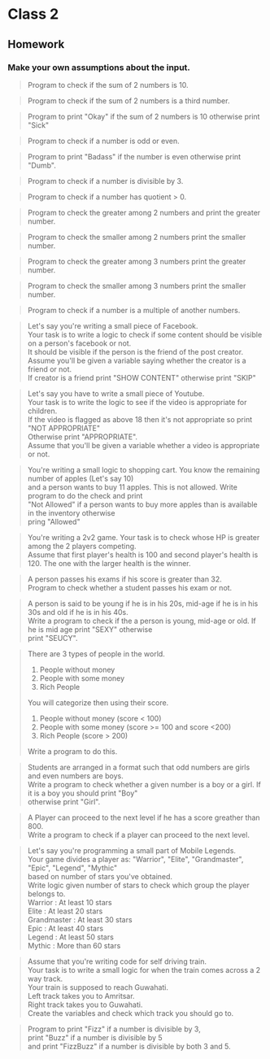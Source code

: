 # Class 2

## Homework

### Make your own assumptions about the input.

> Program to check if the sum of 2 numbers is 10.

> Program to check if the sum of 2 numbers is a third number.

> Program to print "Okay" if the sum of 2 numbers is 10 otherwise print "Sick"

> Program to check if a number is odd or even.

> Program to print "Badass" if the number is even otherwise print "Dumb".

> Program to check if a number is divisible by 3.

> Program to check if a number has quotient > 0.

> Program to check the greater among 2 numbers and print the greater number.

> Program to check the smaller among 2 numbers print the smaller number.

> Program to check the greater among 3 numbers print the greater number.

> Program to check the smaller among 3 numbers print the smaller number.

> Program to check if a number is a multiple of another numbers.

> Let's say you're writing a small piece of Facebook.<br>
> Your task is to write a logic to check if some content should be visible<br>
> on a person's facebook or not.<br>
> It should be visible if the person is the friend of the post creator.<br>
> Assume you'll be given a variable saying whether the creator is a friend or not.<br>
> If creator is a friend print "SHOW CONTENT" otherwise print "SKIP"

> Let's say you have to write a small piece of Youtube.<br>
> Your task is to write the logic to see if the video is appropriate for children.<br>
> If the video is flagged as above 18 then it's not appropriate so print "NOT APPROPRIATE"<br>
> Otherwise print "APPROPRIATE".<br>
> Assume that you'll be given a variable whether a video is appropriate or not.

> You're writing a small logic to shopping cart. You know the remaining number of apples (Let's say 10)<br>
> and a person wants to buy 11 apples. This is not allowed. Write program to do the check and print<br>
> "Not Allowed" if a person wants to buy more apples than is available in the inventory otherwise<br>
> pring "Allowed"<br>

> You're writing a 2v2 game. Your task is to check whose HP is greater among the 2 players competing.<br>
> Assume that first player's health is 100 and second player's health is 120. The one with the larger health is the winner.<br>

> A person passes his exams if his score is greater than 32.<br>
> Program to check whether a student passes his exam or not.

> A person is said to be young if he is in his 20s, mid-age if he is in his 30s and old if he is in his 40s.<br>
> Write a program to check if the a person is young, mid-age or old. If he is mid age print "SEXY" otherwise<br>
> print "SEUCY".<br>

> There are 3 types of people in the world.<br>
>
> 1. People without money<br>
> 2. People with some money<br>
> 3. Rich People<br>
>
> You will categorize then using their score.<br>
>
> 1. People without money (score < 100)<br>
> 2. People with some money (score >= 100 and score <200)<br>
> 3. Rich People (score > 200)<br>
>
> Write a program to do this.<br>

> Students are arranged in a format such that odd numbers are girls and even numbers are boys.<br>
> Write a program to check whether a given number is a boy or a girl. If it is a boy you should print "Boy"<br>
> otherwise print "Girl".

> A Player can proceed to the next level if he has a score greather than 800.<br>
> Write a program to check if a player can proceed to the next level.

> Let's say you're programming a small part of Mobile Legends.<br>
> Your game divides a player as: "Warrior", "Elite", "Grandmaster", "Epic", "Legend", "Mythic"<br>
> based on number of stars you've obtained.<br>
> Write logic given number of stars to check which group the player belongs to.<br>
> Warrior : At least 10 stars<br>
> Elite : At least 20 stars<br>
> Grandmaster : At least 30 stars<br>
> Epic : At least 40 stars<br>
> Legend : At least 50 stars<br>
> Mythic : More than 60 stars<br>

> Assume that you're writing code for self driving train.<br>
> Your task is to write a small logic for when the train comes across a 2 way track.<br>
> Your train is supposed to reach Guwahati.<br>
> Left track takes you to Amritsar.<br>
> Right track takes you to Guwahati.<br>
> Create the variables and check which track you should go to.<br>

> Program to print "Fizz" if a number is divisible by 3,<br>
> print "Buzz" if a number is divisible by 5<br>
> and print "FizzBuzz" if a number is divisible by both 3 and 5.<br>
